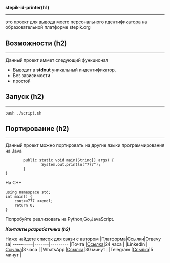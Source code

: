 **stepik-id-printer(h1)** 
***
это проект для вывода моего персонального идентификатора на образовательной платформе stepik.org
## Возможности (h2)
***

Данный проект иммет следующий функционал
* Выводит в **stdout** уникальный индентификатор.
* Без зависимости 
* простой

## Запуск (h2)
***
```
bash ./script.sh
```
## Портирование (h2)
***
Данный проект можно портировать на другие языки программирования
на Java

``` class Main {
        public static void main(String[] args) {
                System.out.println("777");
        }
}
```

На С++

``` #include<iostream>
using namespace std;
int main() {
    cout<<777 <<endl;
    return 0;
}
```

Попробуйте реализовать на Python,Go,JavaScript.

***Контакты разработчика (h2)***

Ниже найдете список для связи с автором
|Платформа|Ссылки|Отвечу за|
----------|-------|---------
|Почта    |[Ссылка](gmail.com)|24 часа  |
|Linkedln |[Ссылка](linkedin.com)|3 часа   |
|WhatsApp |[Ссылка](whatsapp.com)|30 минут |
|Telegram |[Ссылка](telegram.org)|5 минут  |
